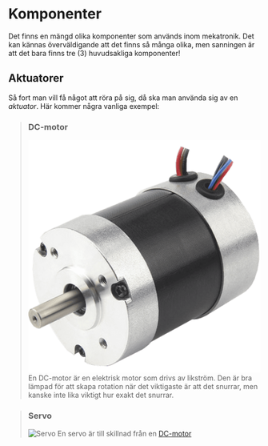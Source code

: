 # Komponenter

Det finns en mängd olika komponenter som används inom mekatronik. Det kan kännas överväldigande att det finns så många olika, men sanningen är att det bara finns tre (3) huvudsakliga komponenter!

## Aktuatorer
Så fort man vill få något att röra på sig, då ska man använda sig av en _aktuator_. Här kommer några vanliga exempel:

> ### DC-motor
> ![DC-motor](dc-motor.png)
> En DC-motor är en elektrisk motor som drivs av likström. Den är bra lämpad för att skapa rotation när det viktigaste är att det snurrar, men kanske inte lika viktigt hur exakt det snurrar.

> ### Servo
> ![Servo](servo.png)
> En servo är till skillnad från en [DC-motor](#dc-motor)
